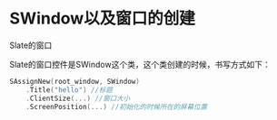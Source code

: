 # SWindow以及窗口的创建

Slate的窗口

Slate的窗口控件是SWindow这个类，这个类创建的时候，书写方式如下：

```c++
SAssignNew(root_window, SWindow)
	.Title("hello") //标题
	.ClientSize(...) //窗口大小
	.ScreenPosition(...) //初始化的时候所在的屏幕位置
```

